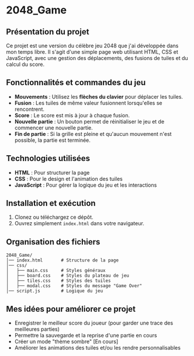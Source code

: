 # 2048_Game

## Présentation du projet
Ce projet est une version du célèbre jeu 2048 que j'ai développée dans mon temps libre. Il s'agit d'une simple page web utilisant HTML, CSS et JavaScript, avec une gestion des déplacements, des fusions de tuiles et du calcul du score.

## Fonctionnalités et commandes du jeu
- **Mouvements** : Utilisez les **flèches du clavier** pour déplacer les tuiles.
- **Fusion** : Les tuiles de même valeur fusionnent lorsqu'elles se rencontrent.
- **Score** : Le score est mis à jour à chaque fusion.
- **Nouvelle partie** : Un bouton permet de réinitialiser le jeu et de commencer une nouvelle partie.
- **Fin de partie** : Si la grille est pleine et qu'aucun mouvement n'est possible, la partie est terminée.

## Technologies utilisées
- **HTML** : Pour structurer la page
- **CSS** : Pour le design et l'animation des tuiles
- **JavaScript** : Pour gérer la logique du jeu et les interactions

## Installation et exécution
1. Clonez ou téléchargez ce dépôt.
2. Ouvrez simplement `index.html` dans votre navigateur.

## Organisation des fichiers
```
2048_Game/
│── index.html       # Structure de la page
│── css/
│   ├── main.css     # Styles généraux
│   ├── board.css    # Styles du plateau de jeu
│   ├── tiles.css    # Styles des tuiles
│   ├── modal.css    # Styles du message "Game Over"
│── script.js        # Logique du jeu
```

## Mes idées pour améliorer ce projet
- Enregistrer le meilleur score du joueur (pour garder une trace des meilleures parties)
- Permettre la sauvegarde et la reprise d'une partie en cours 
- Créer un mode "thème sombre" [En cours]
- Améliorer les animations des tuiles et/ou les rendre personnalisables
